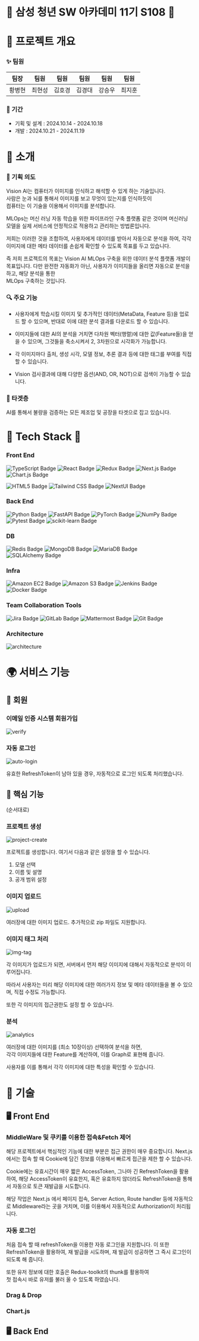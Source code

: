 # 🌟 삼성 청년 SW 아카데미 11기 S108 🌟

# 🌳 프로젝트 개요

### ✨ 팀원

|  팀장  |  팀원  |  팀원  |  팀원  |  팀원  |  팀원  |
| :----: | :----: | :----: | :----: | :----: | :----: |
| 황병현 | 최현성 | 김호경 | 김경대 | 강승우 | 최지훈 |

### 📅 기간

- 기획 및 설계 : 2024.10.14 - 2024.10.18
- 개발 : 2024.10.21 - 2024.11.19

# 💎 소개

### 🌃 기획 의도

Vision AI는 컴퓨터가 이미지를 인식하고 해석할 수 있게 하는 기술입니다.  
사람은 눈과 뇌를 통해서 이미지를 보고 무엇이 있는지를 인식하듯이  
컴퓨터는 이 기술을 이용해서 이미지를 분석합니다.

MLOps는 머신 러닝 자동 학습을 위한 파이프라인 구축 플랫폼 같은 것이며
머신러닝 모델을 실제 서비스에 안정적으로 적용하고 관리하는 방법론입니다.

저희는 이러한 것을 조합하여, 사용자에게 데이터를 받아서 자동으로 분석을 하여, 각각 이미지에 대한 메타 데이터를 손쉽게 확인할 수 있도록 목표를 두고 있습니다.

즉 저희 프로젝트의 목표는 Vision AI MLOps 구축을 위한 데이터 분석 플랫폼 개발이 목표입니다.
다만 완전한 자동화가 아닌, 사용자가 이미지들을 올리면 자동으로 분석을 하고, 해당 분석을 통한  
MLOps 구축하는 것입니다.

### 🔍 주요 기능

- 사용자에게 학습시킬 이미지 및 추가적인 데이터(MetaData, Feature 등)을 업로드 할 수 있으며, 반대로 이에 대한 분석 결과를 다운로드 할 수 있습니다.

- 이미지들에 대한 AI의 분석을 거치면 다차원 벡터(행렬)에 대한 값(Feature들)을 얻을 수 있으며, 그것들을 축소시켜서 2, 3차원으로 시각화가 가능합니다.

- 각 이미지마다 출처, 생성 시각, 모델 정보, 추론 결과 등에 대한 태그를 부여를 직접 할 수 있습니다.

- Vision 검사결과에 대해 다양한 옵션(AND, OR, NOT)으로 검색이 가능할 수 있습니다.

### 🌃 타겟층

AI를 통해서 불량을 검증하는 모든 제조업 및 공장을 타겟으로 잡고 있습니다.

# 🔨 Tech Stack 🔨

### Front End

![TypeScript Badge](https://img.shields.io/badge/TypeScript-3178C6?logo=typescript&logoColor=fff&style=for-the-badge)
![React Badge](https://img.shields.io/badge/React-61DAFB?logo=react&logoColor=000&style=for-the-badge)
![Redux Badge](https://img.shields.io/badge/Redux%20ToolKit-764ABC?logo=redux&logoColor=fff&style=for-the-badge)
![Next.js Badge](https://img.shields.io/badge/Next.js-000?logo=nextdotjs&logoColor=fff&style=for-the-badge)
![Chart.js Badge](https://img.shields.io/badge/Chart.js-FF6384?logo=chartdotjs&logoColor=fff&style=for-the-badge)

![HTML5 Badge](https://img.shields.io/badge/HTML5-E34F26?logo=html5&logoColor=fff&style=for-the-badge)
![Tailwind CSS Badge](https://img.shields.io/badge/Tailwind%20CSS-06B6D4?logo=tailwindcss&logoColor=fff&style=for-the-badge)
![NextUI Badge](https://img.shields.io/badge/NextUI-000?logo=nextui&logoColor=fff&style=for-the-badge)

### Back End

![Python Badge](https://img.shields.io/badge/Python-3776AB?logo=python&logoColor=fff&style=for-the-badge)
![FastAPI Badge](https://img.shields.io/badge/FastAPI-009688?logo=fastapi&logoColor=fff&style=for-the-badge)
![PyTorch Badge](https://img.shields.io/badge/PyTorch-EE4C2C?logo=pytorch&logoColor=fff&style=for-the-badge)
![NumPy Badge](https://img.shields.io/badge/NumPy-013243?logo=numpy&logoColor=fff&style=for-the-badge)
![Pytest Badge](https://img.shields.io/badge/Pytest-0A9EDC?logo=pytest&logoColor=fff&style=for-the-badge)
![scikit-learn Badge](https://img.shields.io/badge/scikit--learn-F7931E?logo=scikitlearn&logoColor=fff&style=for-the-badge)

### DB

![Redis Badge](https://img.shields.io/badge/Redis-FF4438?logo=redis&logoColor=fff&style=for-the-badge)
![MongoDB Badge](https://img.shields.io/badge/MongoDB-47A248?logo=mongodb&logoColor=fff&style=for-the-badge)
![MariaDB Badge](https://img.shields.io/badge/MariaDB-003545?logo=mariadb&logoColor=fff&style=for-the-badge)
![SQLAlchemy Badge](https://img.shields.io/badge/SQLAlchemy-D71F00?logo=sqlalchemy&logoColor=fff&style=for-the-badge)

### Infra

![Amazon EC2 Badge](https://img.shields.io/badge/Amazon%20EC2-F90?logo=amazonec2&logoColor=fff&style=for-the-badge)
![Amazon S3 Badge](https://img.shields.io/badge/Amazon%20S3-569A31?logo=amazons3&logoColor=fff&style=for-the-badge)
![Jenkins Badge](https://img.shields.io/badge/Jenkins-D24939?logo=jenkins&logoColor=fff&style=for-the-badge)
![Docker Badge](https://img.shields.io/badge/Docker-2496ED?logo=docker&logoColor=fff&style=for-the-badge)

### Team Collaboration Tools

![Jira Badge](https://img.shields.io/badge/Jira-0052CC?logo=jira&logoColor=fff&style=for-the-badge)
![GitLab Badge](https://img.shields.io/badge/GitLab-FC6D26?logo=gitlab&logoColor=fff&style=for-the-badge)
![Mattermost Badge](https://img.shields.io/badge/Mattermost-0058CC?logo=mattermost&logoColor=fff&style=for-the-badge)
![Git Badge](https://img.shields.io/badge/Git-F05032?logo=git&logoColor=fff&style=for-the-badge)

### Architecture

![architecture](./readme-img/architecture.png)

# 🌍 서비스 기능

## 🎯 회원

### 이메일 인증 시스템 회원가입

![verify](./readme-img/signup_login.gif)

### 자동 로그인

![auto-login](./readme-img/auto-login.gif)

유효한 RefreshToken이 남아 있을 경우, 자동적으로 로그인 되도록 처리했습니다.

## 🎯 핵심 기능

(순서대로)

### 프로젝트 생성

![project-create](./readme-img/project-create.gif)

프로젝트를 생성합니다.
여기서 다음과 같은 설정을 할 수 있습니다.

1. 모델 선택
2. 이름 및 설명
3. 공개 범위 설정

### 이미지 업로드

![upload](./readme-img/upload.gif)

여러장에 대한 이미지 업로드.
추가적으로 zip 파일도 지원합니다.

### 이미지 태그 처리

![img-tag](./readme-img/img-tag.png)

각 이미지가 업로드가 되면, 서버에서 먼저 해당 이미지에 대해서
자동적으로 분석이 이루어집니다.

따라서 사용자는 미리 해당 이미지에 대한 여러가지 정보 및 메타 데이터들을 볼 수 있으며, 직접 수정도 가능합니다.

또한 각 이미지의 접근권한도 설정 할 수 있습니다.

### 분석

![analytics](./readme-img/analytics.gif)

여러장에 대한 이미지를 (최소 10장이상) 선택하여 분석을 하면,  
각각 이미지들에 대한 Feature를 계산하여, 이를 Graph로 표현해 줍니다.

사용자를 이를 통해서 각각 이미지에 대한 특성을 확인할 수 있습니다.

# 🔆 기술

## 🖥️ Front End

### MiddleWare 및 쿠키를 이용한 접속&Fetch 제어

해당 프로젝트에서 핵심적인 기능에 대한 부분은 접근 권한이 매우 중요합니다.
Next.js 에서는 접속 할 때 Cookie에 담긴 정보를 이용해서 빠르게 접근을 제한 할 수 있습니다.

Cookie에는 유효시간이 매우 짧은 AccessToken, 그나마 긴 RefreshToken을 활용하여,
해당 AccessToken이 유효한지, 혹은 유효하지 않더라도 RefreshToken을 통해서 자동으로 토큰 재발급을 시도합니다.

해당 작업은 Next.js 에서 페이지 접속, Server Action, Route handler 등에 자동적으로 Middleware라는 곳을 거치며, 이를 이용해서 자동적으로 Authorization이 처리됩니다.

### 자동 로그인

처음 접속 할 때 refreshToken을 이용한 자동 로그인을 지원합니다.
이 또한 RefreshToken을 활용하여, 재 발급을 시도하며, 재 발급이 성공하면 그 즉시 로그인이 되도록 해 줍니다.

또한 유저 정보에 대한 호출은 Redux-toolkit의 thunk를 활용하여  
첫 접속시 바로 유저를 불러 올 수 있도록 하였습니다.

### Drag & Drop

### Chart.js

## 🖥️ Back End
